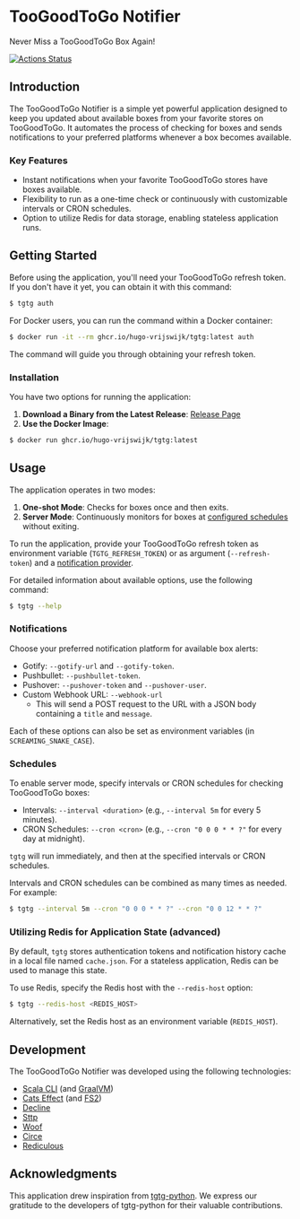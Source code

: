 # TooGoodToGo Notifier

Never Miss a TooGoodToGo Box Again!

[![Actions Status](https://github.com/hugo-vrijswijk/tgtg/workflows/CI/badge.svg)](https://github.com/hugo-vrijswijk/tgtg/actions)

## Introduction

The TooGoodToGo Notifier is a simple yet powerful application designed to keep you updated about available boxes from your favorite stores on TooGoodToGo. It automates the process of checking for boxes and sends notifications to your preferred platforms whenever a box becomes available.

### Key Features

- Instant notifications when your favorite TooGoodToGo stores have boxes available.
- Flexibility to run as a one-time check or continuously with customizable intervals or CRON schedules.
- Option to utilize Redis for data storage, enabling stateless application runs.

## Getting Started

Before using the application, you'll need your TooGoodToGo refresh token. If you don't have it yet, you can obtain it with this command:

```bash
$ tgtg auth
```

For Docker users, you can run the command within a Docker container:

```bash
$ docker run -it --rm ghcr.io/hugo-vrijswijk/tgtg:latest auth
```

The command will guide you through obtaining your refresh token.

### Installation

You have two options for running the application:

1. **Download a Binary from the Latest Release**: [Release Page](https://github.com/hugo-vrijswijk/tgtg/releases)
2. **Use the Docker Image**:

```bash
$ docker run ghcr.io/hugo-vrijswijk/tgtg:latest
```

## Usage

The application operates in two modes:

1. **One-shot Mode**: Checks for boxes once and then exits.
2. **Server Mode**: Continuously monitors for boxes at [configured schedules](#schedules) without exiting.

To run the application, provide your TooGoodToGo refresh token as environment variable (`TGTG_REFRESH_TOKEN`) or as argument (`--refresh-token`) and a [notification provider](#notifications).

For detailed information about available options, use the following command:

```bash
$ tgtg --help
```

### Notifications

Choose your preferred notification platform for available box alerts:

- Gotify: `--gotify-url` and `--gotify-token`.
- Pushbullet: `--pushbullet-token`.
- Pushover: `--pushover-token` and `--pushover-user`.
- Custom Webhook URL: `--webhook-url`
  - This will send a POST request to the URL with a JSON body containing a `title` and `message`.

Each of these options can also be set as environment variables (in `SCREAMING_SNAKE_CASE`).

### Schedules

To enable server mode, specify intervals or CRON schedules for checking TooGoodToGo boxes:

- Intervals: `--interval <duration>` (e.g., `--interval 5m` for every 5 minutes).
- CRON Schedules: `--cron <cron>` (e.g., `--cron "0 0 0 * * ?"` for every day at midnight).

`tgtg` will run immediately, and then at the specified intervals or CRON schedules.

Intervals and CRON schedules can be combined as many times as needed. For example:

```bash
$ tgtg --interval 5m --cron "0 0 0 * * ?" --cron "0 0 12 * * ?"
```

### Utilizing Redis for Application State (advanced)

By default, `tgtg` stores authentication tokens and notification history cache in a local file named `cache.json`. For a stateless application, Redis can be used to manage this state.

To use Redis, specify the Redis host with the `--redis-host` option:

```bash
$ tgtg --redis-host <REDIS_HOST>
```

Alternatively, set the Redis host as an environment variable (`REDIS_HOST`).


## Development

The TooGoodToGo Notifier was developed using the following technologies:

- [Scala CLI](https://scala-cli.virtuslab.org/) (and [GraalVM](https://www.graalvm.org/))
- [Cats Effect](https://typelevel.org/cats-effect/) (and [FS2](https://fs2.io/))
- [Decline](https://ben.kirw.in/decline/)
- [Sttp](https://sttp.softwaremill.com/en/stable/)
- [Woof](https://github.com/LEGO/woof)
- [Circe](https://circe.github.io/circe/)
- [Rediculous](https://davenverse.github.io/rediculous/)

## Acknowledgments

This application drew inspiration from [tgtg-python](https://github.com/ahivert/tgtg-python). We express our gratitude to the developers of tgtg-python for their valuable contributions.
